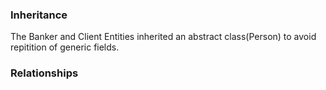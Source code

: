 ### Inheritance
The Banker and Client Entities inherited an abstract class(Person) to avoid repitition of generic fields.
### Relationships

